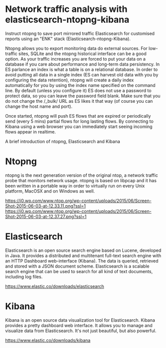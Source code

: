 # Network traffic analysis with elasticsearch-ntopng-kibana

Instruct ntopng to save port mirrored traffic Elasticsearch for customised reports using an "ENK" stack (Elasticsearch-ntopng-Kibana).

Ntopng allows you to export monitoring data do external sources. For low-traffic sites, SQLite and the ntopng historical interface can be a good option. As your traffic increases you are forced to put your data on a database if you care about performance and long-term data persistency. 
 In ES parlance an index is what a table is on a relational database. In order to avoid putting all data in a single index (ES can harvest old data with you by configuring the data retention), ntopng will create a daily index automatically for you by using the index name specified on the command line. By default (unless you configure it) ES does not use a password to protect data, so you can leave the password field blank. Make sure that you do not change the /_bulk/ URL as ES likes it that way (of course you can change the host name and port).

Once started, ntopng will push ES flows that are expired or periodically send (every 5 mins) partial flows for long lasting flows. By connecting to Kibana using a web browser you can immediately start seeing incoming flows appear in realtime.

A brief introduction of ntopng,  Elasticsearch and Kibana

# Ntopng
ntopng is the next generation version of the original ntop, a network traffic probe that monitors network usage. ntopng is based on libpcap and it has been written in a portable way in order to virtually run on every Unix platform, MacOSX and on Windows as well.

  https://i0.wp.com/www.ntop.org/wp-content/uploads/2015/06/Screen-Shot-2015-06-03-at-12.33.11.png?ssl=1
  https://i0.wp.com/www.ntop.org/wp-content/uploads/2015/06/Screen-Shot-2015-06-03-at-12.37.27.png?ssl=1

# Elasticsearch
Elasticsearch is an open source search engine based on Lucene, developed in Java. It provides a distributed and multitenant full-text search engine with an HTTP Dashboard web-interface (Kibana). The data is queried, retrieved and stored with a JSON document scheme. Elasticsearch is a scalable search engine that can be used to search for all kind of text documents, including log files.

  https://www.elastic.co/downloads/elasticsearch

# Kibana
Kibana is an open source data visualization tool for Elasticsearch. Kibana provides a pretty dashboard web interface. It allows you to manage and visualize data from Elasticsearch. It's not just beautiful, but also powerful.

  https://www.elastic.co/downloads/kibana
